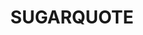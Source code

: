---
layout: media
title: "SUGARQUOTE"
tags:
  categories: aural
blurb: "SUGARQUOTE"
ads: false
share: false
sound:
  type: playlists
  id: 348985840
  show_plays: false
---